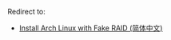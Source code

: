 Redirect to:

*   [Install Arch Linux with Fake RAID (简体中文)](/index.php/Install_Arch_Linux_with_Fake_RAID_(%E7%AE%80%E4%BD%93%E4%B8%AD%E6%96%87) "Install Arch Linux with Fake RAID (简体中文)")